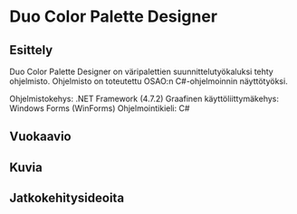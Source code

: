 # Duo Color Palette Designer
## Esittely
Duo Color Palette Designer on väripalettien suunnittelutyökaluksi tehty ohjelmisto. Ohjelmisto on toteutettu OSAO:n C#-ohjelmoinnin näyttötyöksi. 

Ohjelmistokehys: .NET Framework (4.7.2)
Graafinen käyttöliittymäkehys: Windows Forms (WinForms)
Ohjelmointikieli: C#

## Vuokaavio

## Kuvia 

## Jatkokehitysideoita
